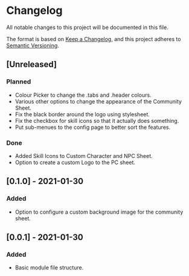 # Changelog
All notable changes to this project will be documented in this file.

The format is based on [Keep a Changelog](https://keepachangelog.com/en/1.0.0/),
and this project adheres to [Semantic Versioning](https://semver.org/spec/v2.0.0.html).

## [Unreleased]
### Planned
- Colour Picker to change the .tabs and .header colours.
- Various other options to change the appearance of the Community Sheet.
- Fix the black border around the logo using stylesheet.
- Fix the checkbox for skill icons so that it actually does something.
- Put sub-menues to the config page to better sort the features.
### Done
- Added Skill Icons to Custom Character and NPC Sheet.
- Option to create a custom Logo to the PC sheet.

## [0.1.0] - 2021-01-30
### Added
- Option to configure a custom background image for the community sheet.

## [0.0.1] - 2021-01-30
### Added
- Basic module file structure.